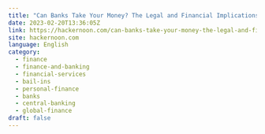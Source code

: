 ```yaml
---
title: "Can Banks Take Your Money? The Legal and Financial Implications of Bail-Ins"
date: 2023-02-20T13:36:05Z
link: https://hackernoon.com/can-banks-take-your-money-the-legal-and-financial-implications-of-bail-ins?source=rss&utm_medium=RSS&utm_source=news.12bit.vn
site: hackernoon.com
language: English
category:
  - finance
  - finance-and-banking
  - financial-services
  - bail-ins
  - personal-finance
  - banks
  - central-banking
  - global-finance
draft: false
---
```


